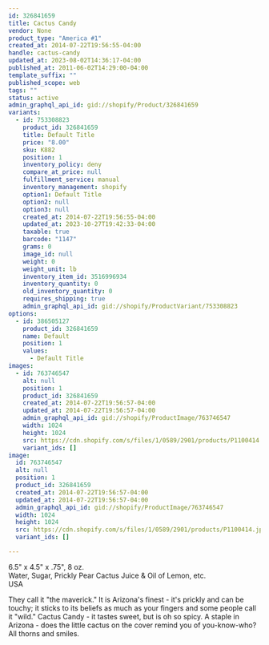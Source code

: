 ```yaml
---
id: 326841659
title: Cactus Candy
vendor: None
product_type: "America #1"
created_at: 2014-07-22T19:56:55-04:00
handle: cactus-candy
updated_at: 2023-08-02T14:36:17-04:00
published_at: 2011-06-02T14:29:00-04:00
template_suffix: ""
published_scope: web
tags: ""
status: active
admin_graphql_api_id: gid://shopify/Product/326841659
variants:
  - id: 753308823
    product_id: 326841659
    title: Default Title
    price: "8.00"
    sku: K882
    position: 1
    inventory_policy: deny
    compare_at_price: null
    fulfillment_service: manual
    inventory_management: shopify
    option1: Default Title
    option2: null
    option3: null
    created_at: 2014-07-22T19:56:55-04:00
    updated_at: 2023-10-27T19:42:33-04:00
    taxable: true
    barcode: "1147"
    grams: 0
    image_id: null
    weight: 0
    weight_unit: lb
    inventory_item_id: 3516996934
    inventory_quantity: 0
    old_inventory_quantity: 0
    requires_shipping: true
    admin_graphql_api_id: gid://shopify/ProductVariant/753308823
options:
  - id: 386505127
    product_id: 326841659
    name: Default
    position: 1
    values:
      - Default Title
images:
  - id: 763746547
    alt: null
    position: 1
    product_id: 326841659
    created_at: 2014-07-22T19:56:57-04:00
    updated_at: 2014-07-22T19:56:57-04:00
    admin_graphql_api_id: gid://shopify/ProductImage/763746547
    width: 1024
    height: 1024
    src: https://cdn.shopify.com/s/files/1/0589/2901/products/P1100414.jpeg?v=1406073417
    variant_ids: []
image:
  id: 763746547
  alt: null
  position: 1
  product_id: 326841659
  created_at: 2014-07-22T19:56:57-04:00
  updated_at: 2014-07-22T19:56:57-04:00
  admin_graphql_api_id: gid://shopify/ProductImage/763746547
  width: 1024
  height: 1024
  src: https://cdn.shopify.com/s/files/1/0589/2901/products/P1100414.jpeg?v=1406073417
  variant_ids: []

---
```


6.5" x 4.5" x .75", 8 oz.  
Water, Sugar, Prickly Pear Cactus Juice & Oil of Lemon, etc.  
USA

They call it "the maverick." It is Arizona's finest - it's prickly and can be touchy; it sticks to its beliefs as much as your fingers and some people call it "wild." Cactus Candy - it tastes sweet, but is oh so spicy. A staple in Arizona - does the little cactus on the cover remind you of you-know-who? All thorns and smiles.